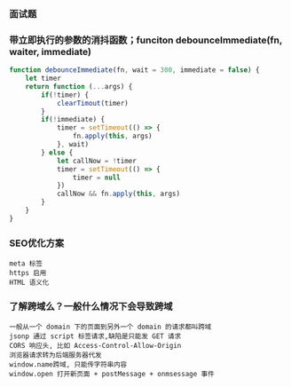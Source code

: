 ### 面试题

### 带立即执行的参数的消抖函数；funciton debounceImmediate(fn, waiter, immediate)
```js
function debounceImmediate(fn, wait = 300, immediate = false) {
    let timer
    return function (...args) {
        if(!timer) {
            clearTimout(timer)
        } 
        if(!immediate) {
            timer = setTimeout(() => {
                fn.apply(this, args)
            }, wait)
        } else {
            let callNow = !timer
            timer = setTimeout(() => { 
                timer = null 
            })
            callNow && fn.apply(this, args)
        }
    }
}
```

### SEO优化方案

```
meta 标签
https 启用
HTML 语义化
```

### 了解跨域么？一般什么情况下会导致跨域
```
一般从一个 domain 下的页面到另外一个 domain 的请求都叫跨域
jsonp 通过 script 标签请求,缺陷是只能发 GET 请求
CORS 响应头, 比如 Access-Control-Allow-Origin
浏览器请求转为后端服务器代发
window.name跨域, 只能传字符串内容
window.open 打开新页面 + postMessage + onmsessage 事件
```

